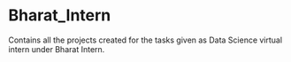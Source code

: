 # Bharat_Intern
 Contains all the projects created for the tasks given as Data Science virtual intern under Bharat Intern.
